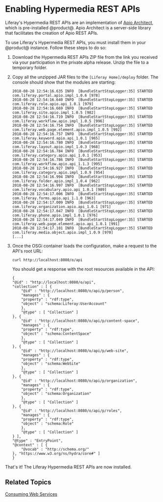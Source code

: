 # Enabling Hypermedia REST APIs [](id=enabling-hypermedia-rest-apis)

Liferay's Hypermedia REST APIs are an implementation of 
[Apio Architect](https://github.com/liferay/com-liferay-apio-architect), 
which is pre-installed @product@. Apio Architect is a server-side library 
that facilitates the creation of Apio REST APIs. 

To use Liferay's Hypermedia REST APIs, you must install them in your @product@ 
instance. Follow these steps to do so: 

1.  Download the Hypermedia REST APIs ZIP file from the link you received via 
    your participation in the private alpha release. Unzip the file to a 
    temporary folder. 

2.  Copy all the unzipped JAR files to the `[Liferay Home]/deploy` folder. The 
    console should show that the modules are starting: 

        2018-08-28 12:54:16.635 INFO  [BundleStartStopLogger:35] STARTED com.liferay.portal.apio.impl_1.0.6 [978]
        2018-08-28 12:54:16.640 INFO  [BundleStartStopLogger:35] STARTED com.liferay.role.apio.api_1.0.1 [979]
        2018-08-28 12:54:16.669 INFO  [BundleStartStopLogger:35] STARTED com.liferay.site.apio.impl_1.0.5 [982]
        2018-08-28 12:54:16.719 INFO  [BundleStartStopLogger:35] STARTED com.liferay.workflow.apio.impl_1.0.5 [996]
        2018-08-28 12:54:16.754 INFO  [BundleStartStopLogger:35] STARTED com.liferay.web.page.element.apio.impl_1.0.5 [992]
        2018-08-28 12:54:16.757 INFO  [BundleStartStopLogger:35] STARTED com.liferay.keyword.apio.api_1.0.1 [965]
        2018-08-28 12:54:16.780 INFO  [BundleStartStopLogger:35] STARTED com.liferay.layout.apio.impl_1.0.3 [968]
        2018-08-28 12:54:16.784 INFO  [BundleStartStopLogger:35] STARTED com.liferay.category.apio.api_1.0.1 [953]
        2018-08-28 12:54:16.786 INFO  [BundleStartStopLogger:35] STARTED com.liferay.workflow.apio.api_1.1.3 [995]
        2018-08-28 12:54:16.927 INFO  [BundleStartStopLogger:35] STARTED com.liferay.category.apio.impl_1.0.9 [954]
        2018-08-28 12:54:16.994 INFO  [BundleStartStopLogger:35] STARTED com.liferay.folder.apio.impl_1.0.4 [962]
        2018-08-28 12:54:16.997 INFO  [BundleStartStopLogger:35] STARTED com.liferay.vocabulary.apio.api_1.0.1 [989]
        2018-08-28 12:54:17.006 INFO  [BundleStartStopLogger:35] STARTED com.liferay.forms.apio.api_1.1.0 [963]
        2018-08-28 12:54:17.009 INFO  [BundleStartStopLogger:35] STARTED com.liferay.organization.apio.api_1.0.1 [971]
        2018-08-28 12:54:17.047 INFO  [BundleStartStopLogger:35] STARTED com.liferay.phone.apio.impl_1.0.1 [976]
        2018-08-28 12:54:17.049 INFO  [BundleStartStopLogger:35] STARTED com.liferay.web.page.element.apio.api_1.0.1 [991]
        2018-08-28 12:54:17.101 INFO  [BundleStartStopLogger:35] STARTED com.liferay.media.object.apio.impl_1.0.9 [970]
        [...]

3.  Once the OSGi container loads the configuration, make a request to the API's 
    root URL: 

        curl http://localhost:8080/o/api

    You should get a response with the root resources available in the API: 

        {
        "@id" : "http://localhost:8080/o/api",
        "collection" : [ {
            "@id" : "http://localhost:8080/o/api/p/person",
            "manages" : {
            "property" : "rdf:type",
            "object" : "schema:Liferay:UserAccount"
            },
            "@type" : [ "Collection" ]
        }, {
            "@id" : "http://localhost:8080/o/api/p/content-space",
            "manages" : {
            "property" : "rdf:type",
            "object" : "schema:ContentSpace"
            },
            "@type" : [ "Collection" ]
        }, {
            "@id" : "http://localhost:8080/o/api/p/web-site",
            "manages" : {
            "property" : "rdf:type",
            "object" : "schema:WebSite"
            },
            "@type" : [ "Collection" ]
        }, {
            "@id" : "http://localhost:8080/o/api/p/organization",
            "manages" : {
            "property" : "rdf:type",
            "object" : "schema:Organization"
            },
            "@type" : [ "Collection" ]
        }, {
            "@id" : "http://localhost:8080/o/api/p/roles",
            "manages" : {
            "property" : "rdf:type",
            "object" : "schema:Role"
            },
            "@type" : [ "Collection" ]
        } ],
        "@type" : "EntryPoint",
        "@context" : [ {
            "@vocab" : "http://schema.org/"
        }, "https://www.w3.org/ns/hydra/core#" ]
        }

That's it! The Liferay Hypermedia REST APIs are now installed. 

## Related Topics [](id=related-topics)

[Consuming Web Services](/develop/tutorials/-/knowledge_base/7-1/consuming-web-services)
